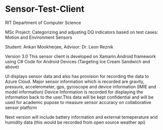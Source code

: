 Sensor-Test-Client
==================
RIT Department of Computer Science 

MSc Project: Categorizing and adjusting DQ indicators based on test cases: Motion and Environment Sensors 

Student: Ankan Mookherjee, Advisor: Dr. Leon Reznik

Version 3.0
This sensor client is developed on Xamarin.Android framework using C# Code for Android Devices (Targeting Ice Cream Sandwich and above)

UI displays sensor data and also has provision for recording the data to Azure Cloud.
Major sensor information which is recorded are gravity, pressure, accelerometer, gps, gyroscope and device information (IMIE and model information)
Device Information is recorded for displaying the information back to the user.This data will be kept confidential and will be used for academic pupose to measure sensor accuracy on collaborative sensor platform

Next version will include battery information and external temeperature and humidity data (this would be recorded from open source weather api)

